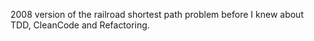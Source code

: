 2008 version of the railroad shortest path problem before I knew about TDD, CleanCode and Refactoring.
